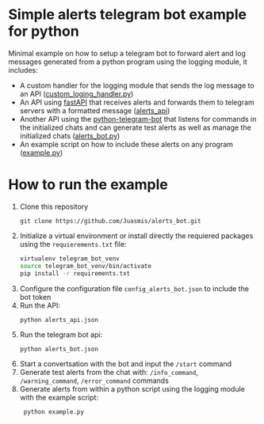# Simple alerts telegram bot example for python

Minimal example on how to setup a telegram bot to forward alert and log messages generated from a python program using the logging module, it includes:
- A custom handler for the logging module that sends the log message to an API ([custom_loging_handler.py](custom_loging_handler.py))
- An API using [fastAPI](https://fastapi.tiangolo.com/) that receives alerts and forwards them to telegram servers with a formatted message ([alerts_api](alerts_api.py))
- Another API using the [python-telegram-bot](https://github.com/python-telegram-bot/python-telegram-bot) that listens for commands in the initialized chats and can generate test alerts as well as manage the initialized chats ([alerts_bot.py](alerts_bot.py))
- An example script on how to include these alerts on any program ([example.py](example.py))

# How to run the example
1. Clone this repository 
   ```
   git clone https://github.com/Juasmis/alerts_bot.git
   ```
2. Initialize a virtual environment or install directly the requiered packages using the `requierements.txt` file:
    ```bash
    virtualenv telegram_bot_venv
    source telegram_bot_venv/bin/activate
    pip install -r requirements.txt
    ```
3. Configure the configuration file `config_alerts_bot.json` to include the bot token 
4. Run the API: 
   ```
   python alerts_api.json
   ```
5. Run the telegram bot api: 
   ```
   python alerts_bot.json
   ```
6. Start a convertsation with the bot and input the `/start` command
7. Generate test alerts from the chat with: `/info_command`, `/warning_command`, `/error_command` commands
8. Generate alerts from within a python script using the logging module with the example script:
   ```
    python example.py
    ```